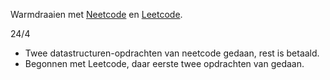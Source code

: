 Warmdraaien met [Neetcode](https://neetcode.io/problems/) en [Leetcode](https://leetcode.com/studyplan/leetcode-75/).

24/4
- Twee datastructuren-opdrachten van neetcode gedaan, rest is betaald.
- Begonnen met Leetcode, daar eerste twee opdrachten van gedaan.
